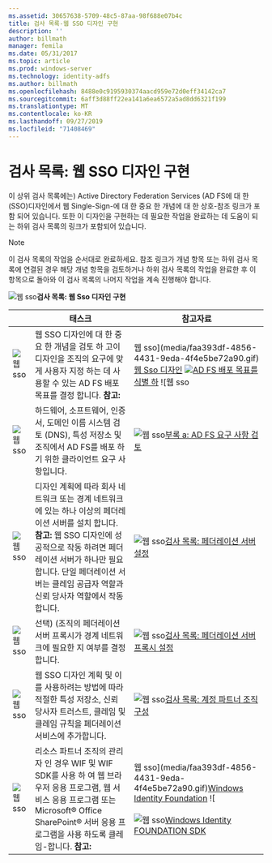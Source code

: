```yaml
---
ms.assetid: 30657638-5709-48c5-87aa-98f688e07b4c
title: 검사 목록-웹 SSO 디자인 구현
description: ''
author: billmath
manager: femila
ms.date: 05/31/2017
ms.topic: article
ms.prod: windows-server
ms.technology: identity-adfs
ms.author: billmath
ms.openlocfilehash: 8488e0c9195930374aacd959e72d0eff34142ca7
ms.sourcegitcommit: 6aff3d88ff22ea141a6ea6572a5ad8dd6321f199
ms.translationtype: MT
ms.contentlocale: ko-KR
ms.lasthandoff: 09/27/2019
ms.locfileid: "71408469"
---
```

# <a name="checklist-implementing-a-web-sso-design"></a>검사 목록: 웹 SSO 디자인 구현

이 상위 검사 목록에는\) Active Directory Federation Services \(AD FS에 대 한 \(SSO\)디자인에서 웹 Single\-Sign\-에 대 한 중요 한 개념에 대 한 상호\-참조 링크가 포함 되어 있습니다. 또한 이 디자인을 구현하는 데 필요한 작업을 완료하는 데 도움이 되는 하위 검사 목록의 링크가 포함되어 있습니다.  
  
> [!NOTE]  
> 이 검사 목록의 작업을 순서대로 완료하세요. 참조 링크가 개념 항목 또는 하위 검사 목록에 연결된 경우 해당 개념 항목을 검토하거나 하위 검사 목록의 작업을 완료한 후 이 항목으로 돌아와 이 검사 목록의 나머지 작업을 계속 진행해야 합니다.  
  
![웹 sso](media/2b05dce3-938f-4168-9b8f-1f4398cbdb9b.gif)**검사 목록: 웹 Sso 디자인 구현**  
  
||태스크|참고자료|  
|-|--------|-------------|  
|![웹 sso](media/icon_checkboxo.gif)|웹 SSO 디자인에 대 한 중요 한 개념을 검토 하 고이 디자인을 조직의 요구에 맞게 사용자 지정 하는 데 사용할 수 있는 AD FS 배포 목표를 결정 합니다. **참고:**|웹 sso](media/faa393df-4856-4431-9eda-4f4e5be72a90.gif)[웹 Sso 디자인](https://technet.microsoft.com/library/dd807033.aspx) ![<br /><br />](media/faa393df-4856-4431-9eda-4f4e5be72a90.gif)[AD FS 배포 목표를 식별 하](https://technet.microsoft.com/library/dd807053.aspx) ![웹 sso|  
|![웹 sso](media/icon_checkboxo.gif)|하드웨어, 소프트웨어, 인증서, 도메인 이름 시스템 검토 \(DNS\), 특성 저장소 및 조직에서 AD FS를 배포 하기 위한 클라이언트 요구 사항입니다.|![웹 sso](media/faa393df-4856-4431-9eda-4f4e5be72a90.gif)[부록 a: AD FS 요구 사항 검토](https://technet.microsoft.com/library/ff678034.aspx)|  
|![웹 sso](media/icon_checkboxo.gif)|디자인 계획에 따라 회사 네트워크 또는 경계 네트워크에 있는 하나 이상의 페더레이션 서버를 설치 합니다. **참고:** 웹 SSO 디자인에 성공적으로 작동 하려면 페더레이션 서버가 하나만 필요 합니다. 단일 페더레이션 서버는 클레임 공급자 역할과 신뢰 당사자 역할에서 작동합니다.|![웹 sso](media/bc6cea1a-1c6c-4124-8c8f-1df5adfe8c88.gif)[검사 목록: 페더레이션 서버 설정](Checklist--Setting-Up-a-Federation-Server.md)|  
|![웹 sso](media/icon_checkboxo.gif)|선택\) \(조직의 페더레이션 서버 프록시가 경계 네트워크에 필요한 지 여부를 결정 합니다.|![웹 sso](media/bc6cea1a-1c6c-4124-8c8f-1df5adfe8c88.gif)[검사 목록: 페더레이션 서버 프록시 설정](Checklist--Setting-Up-a-Federation-Server-Proxy.md)|  
|![웹 sso](media/icon_checkboxo.gif)|웹 SSO 디자인 계획 및 이를 사용하려는 방법에 따라 적절한 특성 저장소, 신뢰 당사자 트러스트, 클레임 및 클레임 규칙을 페더레이션 서비스에 추가합니다.|![웹 sso](media/bc6cea1a-1c6c-4124-8c8f-1df5adfe8c88.gif)[검사 목록: 계정 파트너 조직 구성](Checklist--Configuring-the-Account-Partner-Organization.md)|  
|![웹 sso](media/icon_checkboxo.gif)|리소스 파트너 조직의 관리자 인 경우 WIF 및 WIF SDK를 사용 하 여 웹 브라우저 응용 프로그램, 웹 서비스 응용 프로그램 또는 Microsoft® Office SharePoint® 서버 응용 프로그램을 사용 하도록 클레임\-합니다. **참고:**|웹 sso](media/faa393df-4856-4431-9eda-4f4e5be72a90.gif)[Windows Identity Foundation](https://go.microsoft.com/fwlink/?LinkId=122266) ![<br /><br />![웹 sso](media/faa393df-4856-4431-9eda-4f4e5be72a90.gif)[Windows Identity FOUNDATION SDK](https://go.microsoft.com/fwlink/?LinkId=122266)| 
